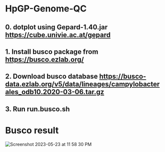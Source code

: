 # HpGP-Genome-QC

## 0. dotplot using Gepard-1.40.jar https://cube.univie.ac.at/gepard

## 1. Install busco package from https://busco.ezlab.org/

## 2. Download busco database https://busco-data.ezlab.org/v5/data/lineages/campylobacterales_odb10.2020-03-06.tar.gz

## 3. Run run.busco.sh

# Busco result

![Screenshot 2023-05-23 at 11 58 30 PM](https://github.com/HpGP/HpGP-Genome-QC/assets/49001003/eb6a37ee-edf5-44a5-89fa-4564cefa2703)
